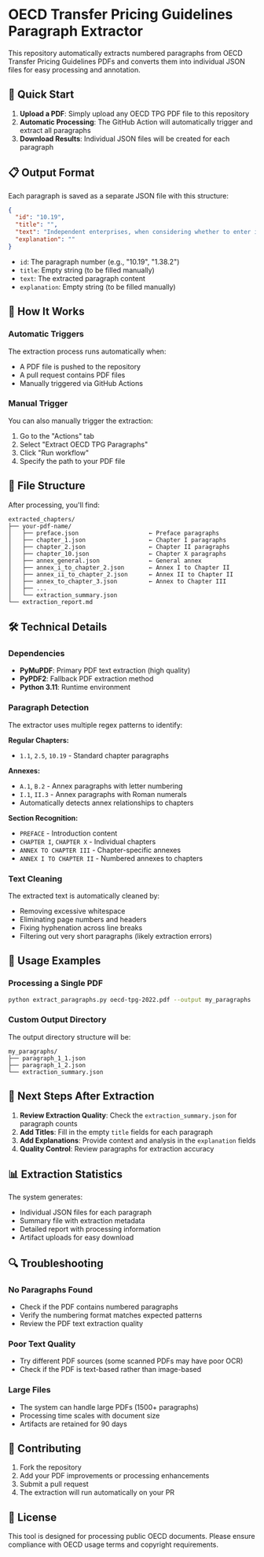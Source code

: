 # OECD Transfer Pricing Guidelines Paragraph Extractor

This repository automatically extracts numbered paragraphs from OECD Transfer Pricing Guidelines PDFs and converts them into individual JSON files for easy processing and annotation.

## 🚀 Quick Start

1. **Upload a PDF**: Simply upload any OECD TPG PDF file to this repository
2. **Automatic Processing**: The GitHub Action will automatically trigger and extract all paragraphs
3. **Download Results**: Individual JSON files will be created for each paragraph

## 📋 Output Format

Each paragraph is saved as a separate JSON file with this structure:

```json
{
  "id": "10.19",
  "title": "",
  "text": "Independent enterprises, when considering whether to enter into a particular financial transaction...",
  "explanation": ""
}
```

- `id`: The paragraph number (e.g., "10.19", "1.38.2")
- `title`: Empty string (to be filled manually)
- `text`: The extracted paragraph content
- `explanation`: Empty string (to be filled manually)

## 🔧 How It Works

### Automatic Triggers
The extraction process runs automatically when:
- A PDF file is pushed to the repository
- A pull request contains PDF files
- Manually triggered via GitHub Actions

### Manual Trigger
You can also manually trigger the extraction:
1. Go to the "Actions" tab
2. Select "Extract OECD TPG Paragraphs"
3. Click "Run workflow"
4. Specify the path to your PDF file

## 📁 File Structure

After processing, you'll find:

```
extracted_chapters/
├── your-pdf-name/
│   ├── preface.json                    ← Preface paragraphs
│   ├── chapter_1.json                  ← Chapter I paragraphs  
│   ├── chapter_2.json                  ← Chapter II paragraphs
│   ├── chapter_10.json                 ← Chapter X paragraphs
│   ├── annex_general.json              ← General annex
│   ├── annex_i_to_chapter_2.json       ← Annex I to Chapter II
│   ├── annex_ii_to_chapter_2.json      ← Annex II to Chapter II
│   ├── annex_to_chapter_3.json         ← Annex to Chapter III
│   ├── ...
│   └── extraction_summary.json
└── extraction_report.md
```

## 🛠️ Technical Details

### Dependencies
- **PyMuPDF**: Primary PDF text extraction (high quality)
- **PyPDF2**: Fallback PDF extraction method
- **Python 3.11**: Runtime environment

### Paragraph Detection
The extractor uses multiple regex patterns to identify:

**Regular Chapters:**
- `1.1`, `2.5`, `10.19` - Standard chapter paragraphs

**Annexes:**  
- `A.1`, `B.2` - Annex paragraphs with letter numbering
- `I.1`, `II.3` - Annex paragraphs with Roman numerals
- Automatically detects annex relationships to chapters

**Section Recognition:**
- `PREFACE` - Introduction content
- `CHAPTER I`, `CHAPTER X` - Individual chapters  
- `ANNEX TO CHAPTER III` - Chapter-specific annexes
- `ANNEX I TO CHAPTER II` - Numbered annexes to chapters

### Text Cleaning
The extracted text is automatically cleaned by:
- Removing excessive whitespace
- Eliminating page numbers and headers
- Fixing hyphenation across line breaks
- Filtering out very short paragraphs (likely extraction errors)

## 📝 Usage Examples

### Processing a Single PDF
```bash
python extract_paragraphs.py oecd-tpg-2022.pdf --output my_paragraphs
```

### Custom Output Directory
The output directory structure will be:
```
my_paragraphs/
├── paragraph_1_1.json
├── paragraph_1_2.json
└── extraction_summary.json
```

## 🎯 Next Steps After Extraction

1. **Review Extraction Quality**: Check the `extraction_summary.json` for paragraph counts
2. **Add Titles**: Fill in the empty `title` fields for each paragraph
3. **Add Explanations**: Provide context and analysis in the `explanation` fields
4. **Quality Control**: Review paragraphs for extraction accuracy

## 📊 Extraction Statistics

The system generates:
- Individual JSON files for each paragraph
- Summary file with extraction metadata
- Detailed report with processing information
- Artifact uploads for easy download

## 🔍 Troubleshooting

### No Paragraphs Found
- Check if the PDF contains numbered paragraphs
- Verify the numbering format matches expected patterns
- Review the PDF text extraction quality

### Poor Text Quality
- Try different PDF sources (some scanned PDFs may have poor OCR)
- Check if the PDF is text-based rather than image-based

### Large Files
- The system can handle large PDFs (1500+ paragraphs)
- Processing time scales with document size
- Artifacts are retained for 90 days

## 🤝 Contributing

1. Fork the repository
2. Add your PDF improvements or processing enhancements
3. Submit a pull request
4. The extraction will run automatically on your PR

## 📄 License

This tool is designed for processing public OECD documents. Please ensure compliance with OECD usage terms and copyright requirements.
